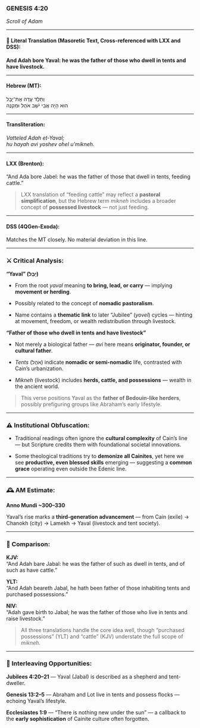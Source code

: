 ### **GENESIS 4:20**

_Scroll of Adam_

---

#### 📜 Literal Translation (Masoretic Text, Cross-referenced with LXX and DSS):

**And Adah bore Yaval: he was the father of those who dwell in tents and have livestock.**

---

#### Hebrew (MT):

וַתֵּלֶד עָדָה אֶת־יָבָל  
הוּא הָיָה אֲבִי יֹשֵׁב אֹהֶל וּמִקְנֶה

---

#### Transliteration:

_Vatteled Adah et-Yaval;  
hu hayah avi yoshev ohel u’mikneh._

---

#### LXX (Brenton):

“And Ada bore Jabel: he was the father of those that dwell in tents, feeding cattle.”

> LXX translation of “feeding cattle” may reflect a **pastoral simplification**, but the Hebrew term _mikneh_ includes a broader concept of **possessed livestock** — not just feeding.

---

#### DSS (4QGen-Exoda):

Matches the MT closely. No material deviation in this line.

---

### ⚔️ Critical Analysis:

**“Yaval” (יָבָל)**

- From the root _yaval_ meaning **to bring, lead, or carry** — implying **movement or herding**.
    
- Possibly related to the concept of **nomadic pastoralism**.
    
- Name contains a **thematic link** to later “Jubilee” (_yovel_) cycles — hinting at movement, freedom, or wealth redistribution through livestock.
    

**“Father of those who dwell in tents and have livestock”**

- Not merely a biological father — _avi_ here means **originator, founder, or cultural father**.
    
- _Tents_ (אֹהֶל) indicate **nomadic or semi-nomadic** life, contrasted with Cain’s urbanization.
    
- _Mikneh_ (livestock) includes **herds, cattle, and possessions** — wealth in the ancient world.
    

> This verse positions Yaval as the **father of Bedouin-like herders**, possibly prefiguring groups like Abraham’s early lifestyle.

---

### ⚠️ Institutional Obfuscation:

- Traditional readings often ignore the **cultural complexity** of Cain’s line — but Scripture credits them with foundational societal innovations.
    
- Some theological traditions try to **demonize all Cainites**, yet here we see **productive, even blessed skills** emerging — suggesting a **common grace** operating even outside the Edenic line.
    

---

### 🕰️ AM Estimate:

**Anno Mundi ~300–330**

Yaval’s rise marks a **third-generation advancement** — from Cain (exile) → Chanokh (city) → Lamekh → Yaval (livestock and tent society).

---

### 📖 Comparison:

**KJV:**  
“And Adah bare Jabal: he was the father of such as dwell in tents, and of such as have cattle.”

**YLT:**  
“And Adah beareth Jabal, he hath been father of those inhabiting tents and purchased possessions.”

**NIV:**  
“Adah gave birth to Jabal; he was the father of those who live in tents and raise livestock.”

> All three translations handle the core idea well, though “purchased possessions” (YLT) and “cattle” (KJV) understate the full scope of _mikneh_.

---

### 🔗 Interleaving Opportunities:

**Jubilees 4:20–21** — Yaval (Jabal) is described as a shepherd and tent-dweller.

**Genesis 13:2–5** — Abraham and Lot live in tents and possess flocks — echoing Yaval’s lifestyle.

**Ecclesiastes 1:9** — “There is nothing new under the sun” — a callback to the **early sophistication** of Cainite culture often forgotten.